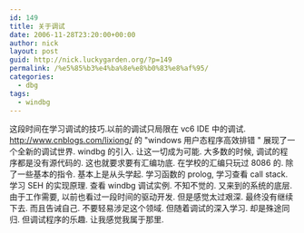```yaml
---
id: 149
title: 关于调试
date: 2006-11-28T23:20:00+00:00
author: nick
layout: post
guid: http://nick.luckygarden.org/?p=149
permalink: /%e5%85%b3%e4%ba%8e%e8%b0%83%e8%af%95/
categories:
  - dbg
tags:
  - windbg
---
```

 这段时间在学习调试的技巧.以前的调试只局限在 vc6 IDE 中的调试.  <a href="http://www.cnblogs.com/lixiong/">http://www.cnblogs.com/lixiong/</a> 的  "windows 用户态程序高效排错 " 展现了一个全新的调试世界. windbg 的引入. 让这一切成为可能. 大多数的时候, 调试的程序都是没有源代码的. 这也就要求要有汇编功底. 在学校的汇编只玩过 8086 的. 除了一些基本的指令. 基本上是从头学起. 学习函数的 prolog, 学习查看 call stack. 学习 SEH 的实现原理. 查看 windbg 调试实例. 不知不觉的. 又来到的系统的底层. 由于工作需要, 以前也看过一段时间的驱动开发. 但是感觉太过艰深. 最终没有继续下去. 而且告诫自己. 不要轻易涉足这个领域. 但随着调试的深入学习. 却是殊途同归. 但调试程序的乐趣. 让我感觉我属于那里.
